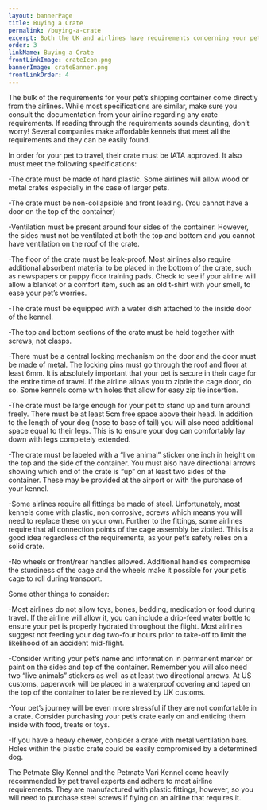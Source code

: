 ```yaml
---
layout: bannerPage
title: Buying a Crate
permalink: /buying-a-crate
excerpt: Both the UK and airlines have requirements concerning your pet's travel container.  Consult this guide to help you with your purchase.
order: 3
linkName: Buying a Crate
frontLinkImage: crateIcon.png
bannerImage: crateBanner.png
frontLinkOrder: 4
---
```



The bulk of the requirements for your pet’s shipping container come directly from the airlines.  While most specifications are similar, make sure you consult the documentation from your airline regarding any crate requirements.  If reading through the requirements sounds daunting, don’t worry!  Several companies make affordable kennels that meet all the requirements and they can be easily found.  

In order for your pet to travel, their crate must be IATA approved.  It also must meet the following specifications:

-The crate must be made of hard plastic.  Some airlines will allow wood or metal crates especially in the case of larger pets.

-The crate must be non-collapsible and front loading.  (You cannot have a door on the top of the container)

-Ventilation must be present around four sides of the container.  However, the sides must not be ventilated at both the top and bottom and you cannot have ventilation on the roof of the crate.

-The floor of the crate must be leak-proof.  Most airlines also require additional absorbent material to be placed in the bottom of the crate, such as newspapers or puppy floor training pads.  Check to see if your airline will allow a blanket or a comfort item, such as an old t-shirt with your smell, to ease your pet’s worries.

-The crate must be equipped with a water dish attached to the inside door of the kennel.  

-The top and bottom sections of the crate must be held together with screws, not clasps.  

-There must be a central locking mechanism on the door and the door must be made of metal.  The locking pins must go through the roof and floor at least 6mm.  It is absolutely important that your pet is secure in their cage for the entire time of travel.  If the airline allows you to ziptie the cage door, do so.  Some kennels come with holes that allow for easy zip tie insertion.  

-The crate must be large enough for your pet to stand up and turn around freely.  There must be at least 5cm free space above their head.  In addition to the length of your dog (nose to base of tail) you will also need additional space equal to their legs.  This is to ensure your dog can comfortably lay down with legs completely extended.    

-The crate must be labeled with a “live animal” sticker one inch in height on the top and the side of the container.  You must also have directional arrows showing which end of the crate is “up” on at least two sides of the container.  These may be provided at the airport or with the purchase of your kennel.  

-Some airlines require all fittings be made of steel.  Unfortunately, most kennels come with plastic, non corrosive, screws which means you will need to replace these on your own.  Further to the fittings, some airlines require that all connection points of the cage assembly be ziptied.  This is a good idea regardless of the requirements, as your pet’s safety relies on a solid crate.

-No wheels or front/rear handles allowed.  Additional handles compromise the sturdiness of the cage and the wheels make it possible for your pet’s cage to roll during transport.  

Some other things to consider:

-Most airlines do not allow toys, bones, bedding, medication or food during travel.  If the airline will allow it, you can include a drip-feed water bottle to ensure your pet is properly hydrated throughout the flight.  Most airlines suggest not feeding your dog two-four hours prior to take-off to limit the likelihood of an accident mid-flight.

-Consider writing your pet’s name and information in permanent marker or paint on the sides and top of the container.  Remember you will also need two “live animals” stickers as well as at least two directional arrows.  At US customs, paperwork will be placed in a waterproof covering and taped on the top of the container to later be retrieved by UK customs.

-Your pet’s journey will be even more stressful if they are not comfortable in a crate.  Consider purchasing your pet’s crate early on and enticing them inside with food, treats or toys.  

-If you have a heavy chewer, consider a crate with metal ventilation bars.  Holes within the plastic crate could be easily compromised by a determined dog.


The Petmate Sky Kennel and the Petmate Vari Kennel come heavily recommended by pet travel experts and adhere to most airline requirements.  They are manufactured with plastic fittings, however, so you will need to purchase steel screws if flying on an airline that requires it.  
